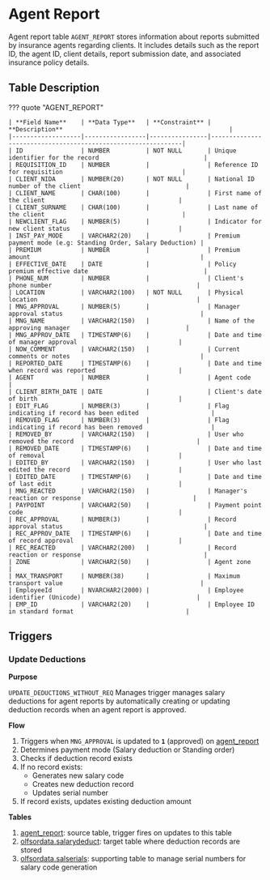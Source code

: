 # Agent Report

Agent report table `AGENT_REPORT` stores information about reports submitted by insurance agents regarding clients. It includes details such as the report ID, the agent ID, client details, report submission date, and associated insurance policy details.

## Table Description

??? quote "AGENT_REPORT"

    | **Field Name**    | **Data Type**   | **Constraint** | **Description**                                              |
    |-------------------|-----------------|----------------|--------------------------------------------------------------|
    | ID                | NUMBER          | NOT NULL       | Unique identifier for the record                             |
    | REQUISITION_ID    | NUMBER          |                | Reference ID for requisition                                 |
    | CLIENT_NIDA       | NUMBER(20)      | NOT NULL       | National ID number of the client                             |
    | CLIENT_NAME       | CHAR(100)       |                | First name of the client                                     |
    | CLIENT_SURNAME    | CHAR(100)       |                | Last name of the client                                      |
    | NEWCLIENT_FLAG    | NUMBER(5)       |                | Indicator for new client status                              |
    | INST_PAY_MODE     | VARCHAR2(20)    |                | Premium payment mode (e.g: Standing Order, Salary Deduction) |
    | PREMIUM           | NUMBER          |                | Premium amount                                               |
    | EFFECTIVE_DATE    | DATE            |                | Policy premium effective date                                |
    | PHONE_NUM         | NUMBER          |                | Client's phone number                                        |
    | LOCATION          | VARCHAR2(100)   | NOT NULL       | Physical location                                            |
    | MNG_APPROVAL      | NUMBER(5)       |                | Manager approval status                                      |
    | MNG_NAME          | VARCHAR2(150)   |                | Name of the approving manager                                |
    | MNG_APPROV_DATE   | TIMESTAMP(6)    |                | Date and time of manager approval                            |
    | NOW_COMMENT       | VARCHAR2(150)   |                | Current comments or notes                                    |
    | REPORTED_DATE     | TIMESTAMP(6)    |                | Date and time when record was reported                       |
    | AGENT             | NUMBER          |                | Agent code                                                   |
    | CLIENT_BIRTH_DATE | DATE            |                | Client's date of birth                                       |
    | EDIT_FLAG         | NUMBER(3)       |                | Flag indicating if record has been edited                    |
    | REMOVED_FLAG      | NUMBER(3)       |                | Flag indicating if record has been removed                   |
    | REMOVED_BY        | VARCHAR2(150)   |                | User who removed the record                                  |
    | REMOVED_DATE      | TIMESTAMP(6)    |                | Date and time of removal                                     |
    | EDITED_BY         | VARCHAR2(150)   |                | User who last edited the record                              |
    | EDITED_DATE       | TIMESTAMP(6)    |                | Date and time of last edit                                   |
    | MNG_REACTED       | VARCHAR2(150)   |                | Manager's reaction or response                               |
    | PAYPOINT          | VARCHAR2(50)    |                | Payment point code                                           |
    | REC_APPROVAL      | NUMBER(3)       |                | Record approval status                                       |
    | REC_APPROV_DATE   | TIMESTAMP(6)    |                | Date and time of record approval                             |
    | REC_REACTED       | VARCHAR2(200)   |                | Record reaction or response                                  |
    | ZONE              | VARCHAR2(50)    |                | Agent zone                                                   |
    | MAX_TRANSPORT     | NUMBER(38)      |                | Maximum transport value                                      |
    | EmployeeId        | NVARCHAR2(2000) |                | Employee identifier (Unicode)                                |
    | EMP_ID            | VARCHAR2(20)    |                | Employee ID in standard format                               |

## Triggers

### Update Deductions

**<span class="text-light-blue">Purpose</span>**

`UPDATE_DEDUCTIONS_WITHOUT_REQ` Manages trigger manages salary deductions for agent reports by automatically creating or updating deduction records when an agent report is approved.

**<span class="text-light-blue">Flow</span>**

1. Triggers when `MNG_APPROVAL` is updated to **`1`** (approved) on [agent_report](#table-description)
2. Determines payment mode (Salary deduction or Standing order)
3. Checks if deduction record exists
4. If no record exists:
    - Generates new salary code
    - Creates new deduction record
    - Updates serial number
5. If record exists, updates existing deduction amount

**<span class="text-light-blue">Tables</span>**

1. [agent_report](#table-description): source table, trigger fires on updates to this table
2. [olfsordata.salarydeduct](../../olfsordata/tables/salarydeduct.md#table-description): target table where deduction records are stored
3. [olfsordata.salserials](../../olfsordata/tables/salserials.md#table-description): supporting table to manage serial numbers for salary code generation
